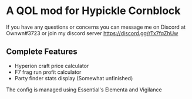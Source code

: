 # A QOL mod for Hypickle Cornblock 
If you have any questions or concerns you can message me on Discord at Ownwn#3723 or join my discord server
https://discord.gg/rTx7fqZhUw

## Complete Features
- Hyperion craft price calculator
- F7 frag run profit calculator
- Party finder stats display (Somewhat unfinished)

The config is managed using Essential's Elementa and Vigilance
